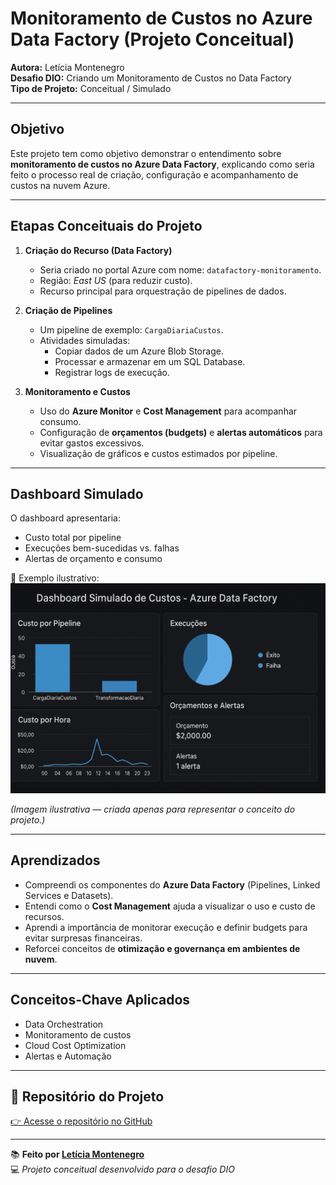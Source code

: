 #  Monitoramento de Custos no Azure Data Factory (Projeto Conceitual)

**Autora:** Letícia Montenegro  
**Desafio DIO:** Criando um Monitoramento de Custos no Data Factory  
**Tipo de Projeto:** Conceitual / Simulado  

---

##  Objetivo
Este projeto tem como objetivo demonstrar o entendimento sobre **monitoramento de custos no Azure Data Factory**, explicando como seria feito o processo real de criação, configuração e acompanhamento de custos na nuvem Azure.

---

## Etapas Conceituais do Projeto

1. **Criação do Recurso (Data Factory)**  
   - Seria criado no portal Azure com nome: `datafactory-monitoramento`.  
   - Região: *East US* (para reduzir custo).  
   - Recurso principal para orquestração de pipelines de dados.  

2. **Criação de Pipelines**  
   - Um pipeline de exemplo: `CargaDiariaCustos`.  
   - Atividades simuladas:
     - Copiar dados de um Azure Blob Storage.  
     - Processar e armazenar em um SQL Database.  
     - Registrar logs de execução.  

3. **Monitoramento e Custos**  
   - Uso do **Azure Monitor** e **Cost Management** para acompanhar consumo.  
   - Configuração de **orçamentos (budgets)** e **alertas automáticos** para evitar gastos excessivos.  
   - Visualização de gráficos e custos estimados por pipeline.

---

##  Dashboard Simulado

O dashboard apresentaria:
- Custo total por pipeline  
- Execuções bem-sucedidas vs. falhas  
- Alertas de orçamento e consumo  

📸 Exemplo ilustrativo:  
![Dashboard Simulado](Dashboard_azure.png)

*(Imagem ilustrativa — criada apenas para representar o conceito do projeto.)*

---

##  Aprendizados
- Compreendi os componentes do **Azure Data Factory** (Pipelines, Linked Services e Datasets).  
- Entendi como o **Cost Management** ajuda a visualizar o uso e custo de recursos.  
- Aprendi a importância de monitorar execução e definir budgets para evitar surpresas financeiras.  
- Reforcei conceitos de **otimização e governança em ambientes de nuvem**.

---

## Conceitos-Chave Aplicados
- Data Orchestration  
- Monitoramento de custos  
- Cloud Cost Optimization  
- Alertas e Automação  

---

## 🔗 Repositório do Projeto
[👉 Acesse o repositório no GitHub](https://github.com/Leehdoce/monitoramento-custos-data-factory)

---

📚 **Feito por [Letícia Montenegro](https://github.com/Leehdoce)**  
💻 *Projeto conceitual desenvolvido para o desafio DIO*
